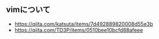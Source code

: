 ## vimについて
* https://qiita.com/katsuta/items/7d492889820008d55e3b
* https://qiita.com/TD3P/items/0510bee10bcfd88afeee
